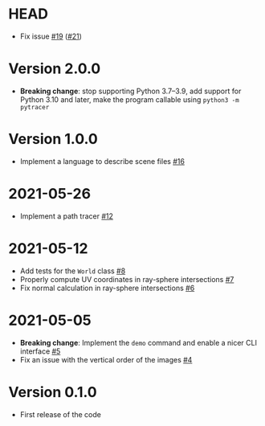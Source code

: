 # HEAD

-   Fix issue [#19](https://github.com/ziotom78/pytracer/issues/19) ([#21](https://github.com/ziotom78/pytracer/pull/21))

# Version 2.0.0

-   **Breaking change**: stop supporting Python 3.7–3.9, add support for Python 3.10 and later, make the program callable using `python3 -m pytracer`

# Version 1.0.0

-   Implement a language to describe scene files [#16](https://github.com/ziotom78/pytracer/pull/16)

# 2021-05-26

-   Implement a path tracer [#12](https://github.com/ziotom78/pytracer/pull/12)

# 2021-05-12

-   Add tests for the `World` class [#8](https://github.com/ziotom78/pytracer/pull/8)
-   Properly compute UV coordinates in ray-sphere intersections [#7](https://github.com/ziotom78/pytracer/issues/7)
-   Fix normal calculation in ray-sphere intersections [#6](https://github.com/ziotom78/pytracer/issues/6)

# 2021-05-05

-   **Breaking change**: Implement the `demo` command and enable a nicer CLI interface [#5](https://github.com/ziotom78/pytracer/pull/5)
-   Fix an issue with the vertical order of the images [#4](https://github.com/ziotom78/pytracer/pull/4)

# Version 0.1.0

-   First release of the code
